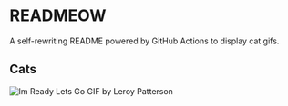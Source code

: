# READMEOW

A self-rewriting README powered by GitHub Actions to display cat gifs.

## Cats

![Im Ready Lets Go GIF by Leroy Patterson](https://media0.giphy.com/media/CjmvTCZf2U3p09Cn0h/200.gif?cid=9acd02daufkwiuenbh5kng85bgcbhgs58vjw5i51rehofxhn&ep=v1_gifs_search&rid=200.gif&ct=g)
